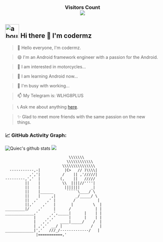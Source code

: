 <div>
  <h3 align="center"> 
    Visitors Count<br>
    <img align="center" src="https://profile-counter.glitch.me/GGBondMZ/count.svg" />
  </h3>
</div>

 ## <img width="45" alt="about" src="https://raw.github.com/elizarov/elizarov/master/about.png">  Hi there 👋 I'm codermz

>  👋 Hello everyone, I'm codermz.

>  😄 I'm an Android framework engineer with a passion for the Android.

>  👀 I am interested in motorcycles...

>  🌱 I am learning Android now...

>  💞️ I'm busy with working...

>  📫 My Telegram is: WLHG8PLUS

>  📞 Ask me about anything [here](https://coolandroid.blog.csdn.net/).

>  ✨ Glad to meet more friends with the same passion on the new things. 

<!--   GitHub stats graph -->
### 📈 GitHub Activity Graph:
![Quiec's github stats](https://github-readme-stats.vercel.app/api/top-langs/?username=GGBondMZ&theme=vue-light)
<img src="https://github-readme-streak-stats.herokuapp.com/?user=codermz996"></img>

```
                             \\\\\\\
                            \\\\\\\\\\\\
                          \\\\\\\\\\\\\\\
  -----------,-|           |C>   // )\\\\|
           ,','|          /    || ,'/////|
---------,','  |         (,    ||   /////
         ||    |          \\  ||||//''''|
         ||    |           |||||||     _|
         ||    |______      `````\____/ \
         ||    |     ,|         _/_____/ \
         ||  ,'    ,' |        /          |
         ||,'    ,'   |       |         \  |
_________|/    ,'     |      /           | |
_____________,'      ,',_____|      |    | |
             |     ,','      |      |    | |
             |   ,','    ____|_____/    /  |
             | ,','  __/ |             /   |
_____________|','   ///_/-------------/   |
              |===========,'
```
